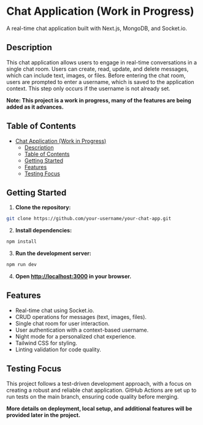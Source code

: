 # Chat Application (Work in Progress)

A real-time chat application built with Next.js, MongoDB, and Socket.io.

## Description

This chat application allows users to engage in real-time conversations in a single chat room. Users can create, read, update, and delete messages, which can include text, images, or files. Before entering the chat room, users are prompted to enter a username, which is saved to the application context. This step only occurs if the username is not already set.

**Note: This project is a work in progress, many of the features are being added as it advances.**


## Table of Contents

- [Chat Application (Work in Progress)](#chat-application-work-in-progress)
  - [Description](#description)
  - [Table of Contents](#table-of-contents)
  - [Getting Started](#getting-started)
  - [Features](#features)
  - [Testing Focus](#testing-focus)

## Getting Started

1. **Clone the repository:**
```bash
git clone https://github.com/your-username/your-chat-app.git
```

2. **Install dependencies:**
```bash
npm install
```

3. **Run the development server:**
```bash
npm run dev
```

4. **Open [http://localhost:3000](http://localhost:3000) in your browser.**

## Features

- Real-time chat using Socket.io.
- CRUD operations for messages (text, images, files).
- Single chat room for user interaction.
- User authentication with a context-based username.
- Night mode for a personalized chat experience.
- Tailwind CSS for styling.
- Linting validation for code quality.

## Testing Focus

This project follows a test-driven development approach, with a focus on creating a robust and reliable chat application. GitHub Actions are set up to run tests on the main branch, ensuring code quality before merging.

**More details on deployment, local setup, and additional features will be provided later in the project.**
